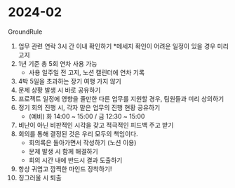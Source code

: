 # 2024-02

GroundRule
1. 업무 관련 연락 3시 간 이내 확인하기
    *메세지 확인이 어려운 일정이 있을 경우 미리 고지
2. 1년 기준 총 5회 연차 사용 가능
   * 사용 일주일 전 고지, 노션 캘린더에 연차 기록
3. 4박 5일을 초과하는 장기 여행 가지 않기
4. 문제 상황 발생 시 바로 공유하기
5. 프로젝트 일정에 영향을 줄만한 다른 업무를 지원할 경우, 팀원들과 미리 상의하기
6. 정기 회의 진행 시, 각자 맡은 업무의 진행 현황 공유하기
    * (예비) 화 14:00 ~ 15:00 / 금 12:30 ~ 15:00
7. 비난이 아닌 비판적인 시각을 갖고 적극적인 피드백 주고 받기
8. 회의를 통해 결정된 것은 우리 모두의 책임이다.
    * 회의록은 돌아가면서 작성하기 (노션 이용)
    * 문제 발생 시 함께 해결하기
    * 회의 시간 내에 반드시 결과 도출하기
9. 항상 귀엽고 깜찍한  마인드 장착하기!
10. 징그러울 시 퇴출
